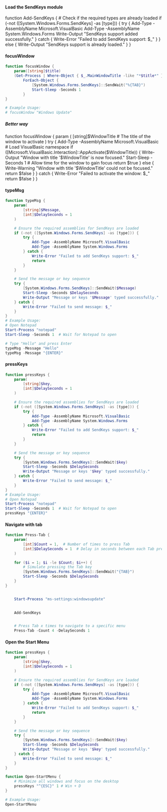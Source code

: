 #### Load the SendKeys module
function Add-SendKeys {
    # Check if the required types are already loaded
    if (-not ([System.Windows.Forms.SendKeys] -as [type])) {
        try {
            Add-Type -AssemblyName Microsoft.VisualBasic
            Add-Type -AssemblyName System.Windows.Forms
            Write-Output "SendKeys support added successfully."
        } catch {
            Write-Error "Failed to add SendKeys support: $_"
        }
    } else {
        Write-Output "SendKeys support is already loaded."
    }
}

#### focusWindow
```powershell
function focusWindow {
    param([string]$title)
    (Get-Process | Where-Object { $_.MainWindowTitle -like "*$title*" }).MainWindowHandle |
        ForEach-Object {
            [System.Windows.Forms.SendKeys]::SendWait("%{TAB}")
            Start-Sleep -Seconds 1
        }
}

# Example Usage:
# focusWindow "Windows Update"

```
##### Better way
function focusWindow {
    param (
        [string]$WindowTitle # The title of the window to activate
    )
    try {
        Add-Type -AssemblyName Microsoft.VisualBasic # Load VisualBasic namespace
        if ([Microsoft.VisualBasic.Interaction]::AppActivate($WindowTitle)) {
            Write-Output "Window with title '$WindowTitle' is now focused."
            Start-Sleep -Seconds 1 # Allow time for the window to gain focus
            return $true
        } else {
            Write-Warning "Window with title '$WindowTitle' could not be focused."
            return $false
        }
    } catch {
        Write-Error "Failed to activate the window: $_"
        return $false
    }
}

#### typeMsg
```powershell
function typeMsg {
    param(
        [string]$Message,
        [int]$DelaySeconds = 1
    )

    # Ensure the required assemblies for SendKeys are loaded
    if (-not ([System.Windows.Forms.SendKeys] -as [type])) {
        try {
            Add-Type -AssemblyName Microsoft.VisualBasic
            Add-Type -AssemblyName System.Windows.Forms
        } catch {
            Write-Error "Failed to add SendKeys support: $_"
            return
        }
    }

    # Send the message or key sequence
    try {
        [System.Windows.Forms.SendKeys]::SendWait($Message)
        Start-Sleep -Seconds $DelaySeconds
        Write-Output "Message or keys '$Message' typed successfully."
    } catch {
        Write-Error "Failed to send message: $_"
    }
}
# Example Usage:
# Open Notepad
Start-Process "notepad"
Start-Sleep -Seconds 1  # Wait for Notepad to open

# Type "Hello" and press Enter
typeMsg -Message "Hello"
typeMsg -Message "{ENTER}"
```
#### pressKeys
```powershell
function pressKeys {
    param(
        [string]$key,
        [int]$DelaySeconds = 1
    )

    # Ensure the required assemblies for SendKeys are loaded
    if (-not ([System.Windows.Forms.SendKeys] -as [type])) {
        try {
            Add-Type -AssemblyName Microsoft.VisualBasic
            Add-Type -AssemblyName System.Windows.Forms
        } catch {
            Write-Error "Failed to add SendKeys support: $_"
            return
        }
    }

    # Send the message or key sequence
    try {
        [System.Windows.Forms.SendKeys]::SendWait($key)
        Start-Sleep -Seconds $DelaySeconds
        Write-Output "Message or keys '$key' typed successfully."
    } catch {
        Write-Error "Failed to send message: $_"
    }
}
# Example Usage:
# Open Notepad
Start-Process "notepad"
Start-Sleep -Seconds 1  # Wait for Notepad to open
pressKeys "{ENTER}"
```
#### Navigate with tab

```powershell
function Press-Tab {
    param(
        [int]$Count = 1,  # Number of times to press Tab
        [int]$DelaySeconds = 1  # Delay in seconds between each Tab press
    )

    for ($i = 1; $i -le $Count; $i++) {
        # Simulate pressing the Tab key
        [System.Windows.Forms.SendKeys]::SendWait("{TAB}")
        Start-Sleep -Seconds $DelaySeconds
    }
}


    Start-Process "ms-settings:windowsupdate"
        

    Add-SendKeys


    # Press Tab x times to navigate to a specific menu
    Press-Tab -Count 4 -DelaySeconds 1
```

#### Open the Start Menu
```powershell
function pressKeys {
    param(
        [string]$key,
        [int]$DelaySeconds = 1
    )

    # Ensure the required assemblies for SendKeys are loaded
    if (-not ([System.Windows.Forms.SendKeys] -as [type])) {
        try {
            Add-Type -AssemblyName Microsoft.VisualBasic
            Add-Type -AssemblyName System.Windows.Forms
        } catch {
            Write-Error "Failed to add SendKeys support: $_"
            return
        }
    }

    # Send the message or key sequence
    try {
        [System.Windows.Forms.SendKeys]::SendWait($key)
        Start-Sleep -Seconds $DelaySeconds
        Write-Output "Message or keys '$key' typed successfully."
    } catch {
        Write-Error "Failed to send message: $_"
    }
}

function Open-StartMenu {
    # Minimize all windows and focus on the desktop
    pressKeys "^{ESC}" 1 # Win + D
}

# Example Usage:
Open-StartMenu
```


